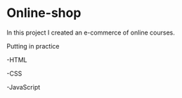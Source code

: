 # Online-shop


In this project I created an e-commerce of online courses.

Putting in practice

-HTML

-CSS

-JavaScript